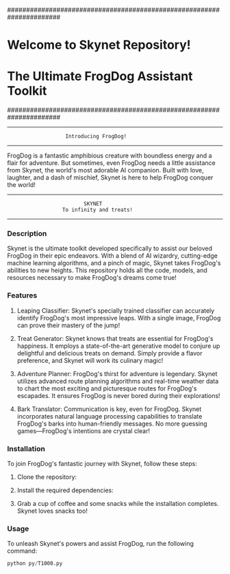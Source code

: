 ######################################################################
#                    Welcome to Skynet Repository!                    #
#                The Ultimate FrogDog Assistant Toolkit               #
######################################################################

-------------------------------------------------------------
                       Introducing FrogDog!
-------------------------------------------------------------

FrogDog is a fantastic amphibious creature with boundless energy and a flair for adventure. But sometimes, even FrogDog needs a little assistance from Skynet, the world's most adorable AI companion. Built with love, laughter, and a dash of mischief, Skynet is here to help FrogDog conquer the world!

----------------------------------------------------------------
                             SKYNET
                      To infinity and treats!
----------------------------------------------------------------

### Description

Skynet is the ultimate toolkit developed specifically to assist our beloved FrogDog in their epic endeavors. With a blend of AI wizardry, cutting-edge machine learning algorithms, and a pinch of magic, Skynet takes FrogDog's abilities to new heights. This repository holds all the code, models, and resources necessary to make FrogDog's dreams come true!

### Features

1. Leaping Classifier: Skynet's specially trained classifier can accurately identify FrogDog's most impressive leaps. With a single image, FrogDog can prove their mastery of the jump!

2. Treat Generator: Skynet knows that treats are essential for FrogDog's happiness. It employs a state-of-the-art generative model to conjure up delightful and delicious treats on demand. Simply provide a flavor preference, and Skynet will work its culinary magic!

3. Adventure Planner: FrogDog's thirst for adventure is legendary. Skynet utilizes advanced route planning algorithms and real-time weather data to chart the most exciting and picturesque routes for FrogDog's escapades. It ensures FrogDog is never bored during their explorations!

4. Bark Translator: Communication is key, even for FrogDog. Skynet incorporates natural language processing capabilities to translate FrogDog's barks into human-friendly messages. No more guessing games—FrogDog's intentions are crystal clear!

### Installation

To join FrogDog's fantastic journey with Skynet, follow these steps:

1. Clone the repository:

2. Install the required dependencies:

3. Grab a cup of coffee and some snacks while the installation completes. Skynet loves snacks too!

### Usage

To unleash Skynet's powers and assist FrogDog, run the following command:

```python
python py/T1000.py
